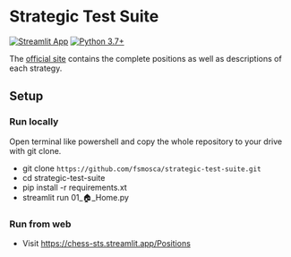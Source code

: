 # Strategic Test Suite
[![Streamlit App](https://static.streamlit.io/badges/streamlit_badge_black_white.svg)](https://chess-sts.streamlit.app/Positions)
[![Python 3.7+](https://img.shields.io/badge/python-3.7+-blue.svg)](https://www.python.org/downloads/release/python-370/)

The [official site](https://sites.google.com/site/strategictestsuite/) contains the complete positions as well as descriptions of each strategy.

## Setup

### Run locally

Open terminal like powershell and copy the whole repository to your drive with git clone.

* git clone `https://github.com/fsmosca/strategic-test-suite.git`
* cd strategic-test-suite
* pip install -r requirements.xt
* streamlit run 01_🏠_Home.py

### Run from web

* Visit https://chess-sts.streamlit.app/Positions
